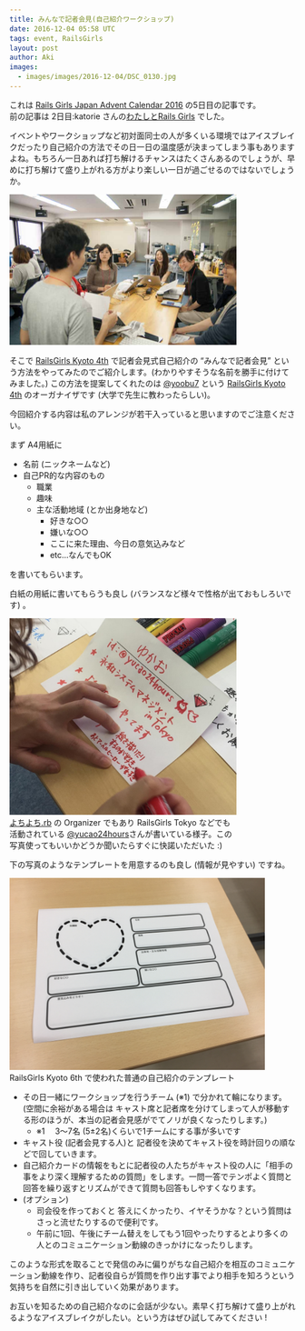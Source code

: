 ```yaml
---
title: みんなで記者会見(自己紹介ワークショップ)
date: 2016-12-04 05:58 UTC
tags: event, RailsGirls
layout: post
author: Aki
images:
  - images/images/2016-12-04/DSC_0130.jpg
---
```


これは [Rails Girls Japan Advent Calendar 2016](http://qiita.com/advent-calendar/2016/railsgirlsjapan) の5日目の記事です。<br />
前の記事は 2日目:katorie さんの[わたしとRails Girls](http://d.hatena.ne.jp/katoriexxxkatorie/20161202/1480663925) でした。

イベントやワークショップなど初対面同士の人が多くいる環境ではアイスブレイクだったり自己紹介の方法でその日一日の温度感が決まってしまう事もありますよね。もちろん一日あれば打ち解けるチャンスはたくさんあるのでしょうが、早めに打ち解けて盛り上がれる方がより楽しい一日が過ごせるのではないでしょうか。

<div class="photo" style="width: 400px">
<img src="/images/2016-12-04/DSC_0130.jpg" alt="IMG_9641.JPG" />
</div>

そこで [RailsGirls Kyoto 4th](http://railsgirls.com/kyoto201511) で記者会見式自己紹介の “みんなで記者会見” という方法をやってみたのでご紹介します。(わかりやすそうな名前を勝手に付けてみました。)
この方法を提案してくれたのは [@yoobu7](https://twitter.com/yoobu7) という [RailsGirls Kyoto 4th](http://railsgirls.com/kyoto201511) のオーガナイザです (大学で先生に教わったらしい)。

今回紹介する内容は私のアレンジが若干入っていると思いますのでご注意ください。

まず A4用紙に

- 名前 (ニックネームなど)
- 自己PR的な内容のもの
	- 職業
	- 趣味
  - 主な活動地域 (とか出身地など)
	- 好きな○○
	- 嫌いな○○
	- ここに来た理由、今日の意気込みなど
	- etc...なんでもOK

を書いてもらいます。

白紙の用紙に書いてもらうも良し (バランスなど様々で性格が出ておもしろいです) 。

<div class="photo" style="width: 400px">
<img src="/images/2016-12-04/IMG_4489.jpg" alt="IMG_9641.JPG" />
<span class='description'><a href="https://yochiyochirb.doorkeeper.jp/">よちよち.rb</a> の Organizer でもあり RailsGirls Tokyo などでも活動されている <a href="https://twitter.com/yucao24hours">@yucao24hours</a>さんが書いている様子。この写真使ってもいいかどうか聞いたらすぐに快諾いただいた :)</span>
</div>

下の写真のようなテンプレートを用意するのも良し (情報が見やすい) ですね。

<div class="photo" style="width: 450px">
<img src="/images/2016-12-04/IMG_9641.JPG" width="600" alt="IMG_9641.JPG">
<span class='description'>RailsGirls Kyoto 6th で使われた普通の自己紹介のテンプレート</span>
</div>



- その日一緒にワークショップを行うチーム (※1) で分かれて輪になります。(空間に余裕がある場合は キャスト席と記者席を分けてしまって人が移動する形のほうが、本当の記者会見感がでてノリが良くなったりします。)
  - ※1  　3〜7名 (5±2名)くらいで1チームにする事が多いです
- キャスト役 (記者会見する人)と 記者役を決めてキャスト役を時計回りの順などで回していきます。
- 自己紹介カードの情報をもとに記者役の人たちがキャスト役の人に「相手の事をより深く理解するための質問」をします。一問一答でテンポよく質問と回答を繰り返すとリズムができて質問も回答もしやすくなります。
- (オプション)
	- 司会役を作っておくと 答えにくかったり、イヤそうかな？という質問はさっと流せたりするので便利です。
	- 午前に1回、午後にチーム替えをしてもう1回やったりするとより多くの人とのコミュニケーション動線のきっかけになったりします。

このような形式を取ることで発信のみに偏りがちな自己紹介を相互のコミュニケーション動線を作り、記者役自らが質問を作り出す事でより相手を知ろうという気持ちを自然に引き出していく効果があります。

お互いを知るための自己紹介なのに会話が少ない。素早く打ち解けて盛り上がれるようなアイスブレイクがしたい。という方はぜひ試してみてください !

